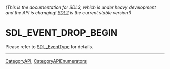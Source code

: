 ###### (This is the documentation for SDL3, which is under heavy development and the API is changing! [SDL2](https://wiki.libsdl.org/SDL2/) is the current stable version!)
# SDL_EVENT_DROP_BEGIN

Please refer to [SDL_EventType](SDL_EventType) for details.

----
[CategoryAPI](CategoryAPI), [CategoryAPIEnumerators](CategoryAPIEnumerators)

